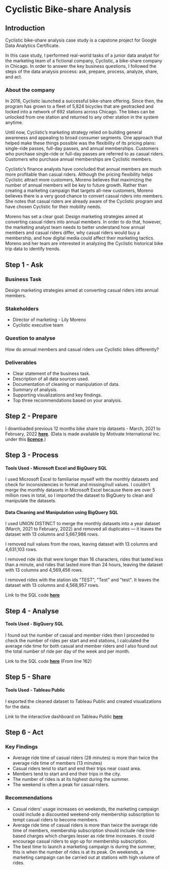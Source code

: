 # Cyclistic Bike-share Analysis

## Introduction
Cyclistic bike-share analysis case study is a capstone project for Google Data Analytics Certificate.

In this case study, I performed real-world tasks of a junior data analyst for the marketing team of a fictional company, Cyclistic, a bike-share company in Chicago. In order to answer the key business questions, I followed the steps of the data analysis process: ask, prepare, process, analyze, share, and act.

### About the company
In 2016, Cyclistic launched a successful bike-share offering. Since then, the program has grown to a fleet of 5,824 bicycles that
are geotracked and locked into a network of 692 stations across Chicago. The bikes can be unlocked from one station and
returned to any other station in the system anytime.

Until now, Cyclistic’s marketing strategy relied on building general awareness and appealing to broad consumer segments.
One approach that helped make these things possible was the flexibility of its pricing plans: single-ride passes, full-day passes,
and annual memberships. Customers who purchase single-ride or full-day passes are referred to as casual riders. Customers
who purchase annual memberships are Cyclistic members.

Cyclistic’s finance analysts have concluded that annual members are much more profitable than casual riders. Although the
pricing flexibility helps Cyclistic attract more customers, Moreno believes that maximizing the number of annual members will
be key to future growth. Rather than creating a marketing campaign that targets all-new customers, Moreno believes there is a
very good chance to convert casual riders into members. She notes that casual riders are already aware of the Cyclistic
program and have chosen Cyclistic for their mobility needs.

Moreno has set a clear goal: Design marketing strategies aimed at converting casual riders into annual members. In order to
do that, however, the marketing analyst team needs to better understand how annual members and casual riders differ, why
casual riders would buy a membership, and how digital media could affect their marketing tactics. Moreno and her team are
interested in analyzing the Cyclistic historical bike trip data to identify trends.

## Step 1 - Ask

### Business Task
Design marketing strategies aimed at converting casual riders into annual members.

### Stakeholders 
- Director of marketing - Lily Moreno
- Cyclistic executive team

### Question to analyse 
How do annual members and casual riders use Cyclistic bikes differently?

### Deliverables
- Clear statement of the business task.
- Description of all data sources used.
- Documentation of cleaning or manipulation of data.
- Summary of analysis.
- Supporting visualizations and key findings.
- Top three recommendations based on your analysis.

## Step 2 - Prepare

I downloaded previous 12 months bike share trip datasets  - March, 2021 to February, 2022 **<a href="https://divvy-tripdata.s3.amazonaws.com/index.html">here</a>**.  (Data is made available by Motivate International Inc. under this **<a href="https://ride.divvybikes.com/data-license-agreement">licence</a>**.)

## Step 3 - Process

#### Tools Used - Microsoft  Excel and BigQuery SQL

I used Microsoft Excel to familiarise myself with the monthly datasets and check for inconsistencies in format and missing/null values. I couldn't merge the monthly datasets in Microsoft Excel because there are over 5 million rows in total, so I imported the dataset to BigQuery to clean and manipulate the datasets. 

#### Data Cleaning and Manipulation using BigQuery SQL 

I used UNION DISTINCT to merge the monthly datasets into a year dataset (March, 2021 to February, 2022) and removed all duplicates — it leaves the dataset with 13 columns and 5,667,986 rows.

I removed null values from the rows, leaving dataset with 13 columns and 4,631,103 rows.

I removed ride ids that were longer than 16 characters, rides that lasted less than a minute, and rides that lasted more than 24 hours, leaving the dataset with 13 columns and 4,569,456 rows.

I removed rides with the station ids "TEST", "Test" and "test". It leaves the dataset with 13 columns and 4,568,957 rows.

Link to the SQL code **<a href="https://github.com/johnesho/Cyclistic-bike-share-analysis/blob/b574548c7e9c0aec1b633c0902100fea2fce747a/Cyclistic%20bike-share%20analysis.sql">here</a>**

## Step 4 - Analyse 

#### Tools Used - BigQuery SQL

I found out the number of casual and member rides then I proceeded to check the number of rides per start and end stations,
I calculated the average ride time for both casual and member riders and I also found out the total number of ride per day of the week and per month.

Link to the SQL code **<a href="https://github.com/johnesho/Cyclistic-bike-share-analysis/blob/b574548c7e9c0aec1b633c0902100fea2fce747a/Cyclistic%20bike-share%20analysis.sql">here</a>** (From line 162)


## Step 5 - Share

#### Tools Used - Tableau Public

I exported the cleaned dataset to Tableau Public and created visualizations for the data.

Link to the interactive dashboard on Tableau Public **<a href="https://public.tableau.com/app/profile/johnesho/viz/GoogleDataAnalyticsCertificateCapstone-CyclisticCaseStudy/TripCountperRiderType">here</a>**

## Step 6 - Act

### Key Findings
- Average ride time of casual riders (28 minutes) is more than twice the average ride time of members (13 minutes)
- Casual riders tend to start and end their trips near coast area.
- Members tend to start and end their trips in the city.
- The number of rides is at its highest during the summer. 
- The weekend is often a peak for casual riders. 

### Recommendations
- Casual riders' usage increases on weekends, the marketing campaign could include a discounted weekend-only membership subscription to tempt casual riders to become members. 
- Average ride time of casual riders is more than twice the average ride time of members, membership subscription should include ride time-based charges which charges lesser as ride time increases. It could encourage casual riders to sign up for membership subscription.
- The best time to launch a marketing campaign is during the summer, this is when the number of rides is at its peak. On weekends, a marketing campaign can be carried out at stations with high volume of rides.
